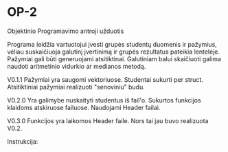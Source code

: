 # OP-2
Objektinio Programavimo antroji užduotis


Programa leidžia vartuotojui įvesti grupės studentų duomenis ir pažymius, vėliau suskaičiuoja galutinį įvertinimą ir grupės rezultatus pateikia lentelėje. Pažymiai gali būti generuojami atsitiktinai. Galutiniam balui skaičiuoti galima naudoti aritmetinio vidurkio ar medianos metodą.

V0.1.1 Pažymiai yra saugomi vektoriuose. Studentai sukurti per struct. Atsitiktiniai pažymiai realizuoti "senoviniu" budu.

V0.2.0 Yra galimybe nuskaityti studentus iš fail'o. Sukurtos funkcijos klaidoms atskiruose failuose. Naudojami Header failai.

V0.3.0 Funkcijos yra laikomos Header faile. Nors tai jau buvo realizuota V0.2.


Instrukcija:
